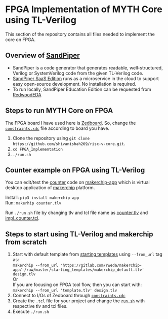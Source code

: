 # FPGA Implementation of MYTH Core using TL-Verilog

This section of the repository contains all files needed to implement the core on FPGA.

## Overview of [SandPiper](https://www.redwoodeda.com/products)
* SandPiper is a code generator that generates readable, well-structured, Verilog or SystemVerilog code from the given TL-Verilog code.
* [SandPiper SaaS Edition](https://www.redwoodeda.com/sandpiper-saas) runs as a microservice in the cloud to support easy open-source development. No installation is required. 
* To run locally, SandPiper Education Edition can be requested from [RedwoodEDA](https://www.redwoodeda.com/products)

## Steps to run MYTH Core on FPGA

The FPGA board I have used here is [Zedboard](http://zedboard.org/product/zedboard). So, change the [`constraints.xdc`](constraints.xdc) file according to board you have.

1. Clone the repository using `git clone https://github.com/shivanishah269/risc-v-core.git`.
2. `cd FPGA_Implementation`
3. `./run.sh`

## Counter example on FPGA using TL-Verilog

You can edit/test the [counter](counter.tlv) code on [makerchip-app](https://pypi.org/project/makerchip-app/) which is virtual desktop application of [makerchip](http://makerchip.com/) platform.

Install: `pip3 install makerchip-app`   
Run: `makerhip counter.tlv`

Run `./run.sh` file by changing tlv and tcl file name as [counter.tlv](counter.tlv) and [impl_counter.tcl](impl_counter.tcl).

## Steps to start using TL-Verilog and makerchip from scratch

1. Start with default template from [starting templates](https://gitlab.com/rweda/makerchip-app/-/tree/master/starting_templates) using `--from_url` tag as:  
   `makerchip --from_url 'https://gitlab.com/rweda/makerchip-app/-/raw/master/starting_templates/makerchip_default.tlv' design.tlv`  
   Or     
   If you are focusing on FPGA tool flow, then you can start with:  
   `makerchip --from_url 'template.tlv' design.tlv`
2. Connect to I/Os of Zedboard through [`constraints.xdc`](constraints.xdc)
3. Create the `.tcl` file for your project and change the [`run.sh`](run.sh) with respective tlv and tcl files.
4. Execute `./run.sh`
